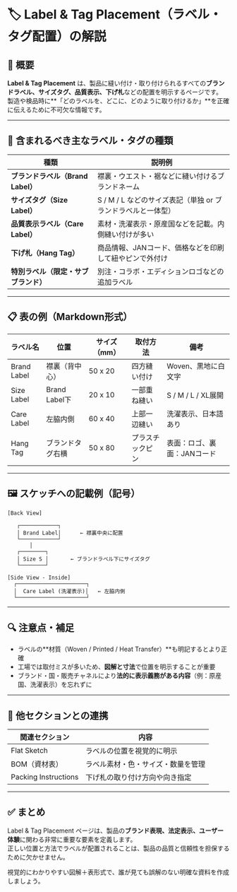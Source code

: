 # 🏷️ Label & Tag Placement（ラベル・タグ配置）の解説

## 📌 概要

**Label & Tag Placement** は、製品に縫い付け・取り付けられるすべての**ブランドラベル、サイズタグ、品質表示、下げ札**などの配置を明示するページです。  
製造や検品時に**「どのラベルを、どこに、どのように取り付けるか」**を正確に伝えるために不可欠な情報です。

---

## 🧷 含まれるべき主なラベル・タグの種類

| 種類                   | 説明例 |
|------------------------|--------|
| **ブランドラベル（Brand Label）** | 襟裏・ウエスト・裾などに縫い付けるブランドネーム |
| **サイズタグ（Size Label）**     | S / M / L などのサイズ表記（単独 or ブランドラベルと一体型） |
| **品質表示ラベル（Care Label）** | 素材・洗濯表示・原産国などを記載。内側縫い付けが多い |
| **下げ札（Hang Tag）**           | 商品情報、JANコード、価格などを印刷して紐やピンで外付け |
| **特別ラベル（限定・サブブランド）** | 別注・コラボ・エディションロゴなどの追加ラベル |

---

## 📋 表の例（Markdown形式）

| ラベル名         | 位置               | サイズ（mm） | 取付方法       | 備考                     |
|------------------|--------------------|--------------|----------------|--------------------------|
| Brand Label      | 襟裏（背中心）     | 50 x 20      | 四方縫い付け   | Woven、黒地に白文字       |
| Size Label       | Brand Label下      | 20 x 10      | 一部重ね縫い   | S / M / L / XL展開        |
| Care Label       | 左脇内側           | 60 x 40      | 上部一辺縫い   | 洗濯表示、日本語あり       |
| Hang Tag         | ブランドタグ右横   | 50 x 80      | プラスチックピン | 表面：ロゴ、裏面：JANコード |

---

## 🖼 スケッチへの記載例（記号）

```
[Back View]

   ┌────────────┐
   │ Brand Label│      ← 襟裏中央に配置
   └────────────┘
       │
   ┌────────┐
   │ Size S │       ← ブランドラベル下にサイズタグ
   └────────┘

[Side View - Inside]
  ┌──────────────────────┐
  │  Care Label (洗濯表示)│   ← 左脇内側
  └──────────────────────┘
```

---

## 🔍 注意点・補足

- ラベルの**材質（Woven / Printed / Heat Transfer）**も明記するとより正確
- 工場では取付ミスが多いため、**図解と寸法**で位置を明示することが重要
- ブランド・国・販売チャネルにより**法的に表示義務がある内容**（例：原産国、洗濯表示）を忘れずに

---

## 🔄 他セクションとの連携

| 関連セクション       | 内容                              |
|----------------------|-----------------------------------|
| Flat Sketch           | ラベルの位置を視覚的に明示       |
| BOM（資材表）         | ラベル素材・色・サイズ・数量を管理 |
| Packing Instructions  | 下げ札の取り付け方向や向き指定    |

---

## ✅ まとめ

Label & Tag Placement ページは、製品の**ブランド表現、法定表示、ユーザー体験**に関わる非常に重要な要素を定義します。  
正しい位置と方法でラベルが配置されることは、製品の品質と信頼性を担保するために欠かせません。

視覚的にわかりやすい図解＋表形式で、誰が見ても誤解のない明確な資料を作成しましょう。
